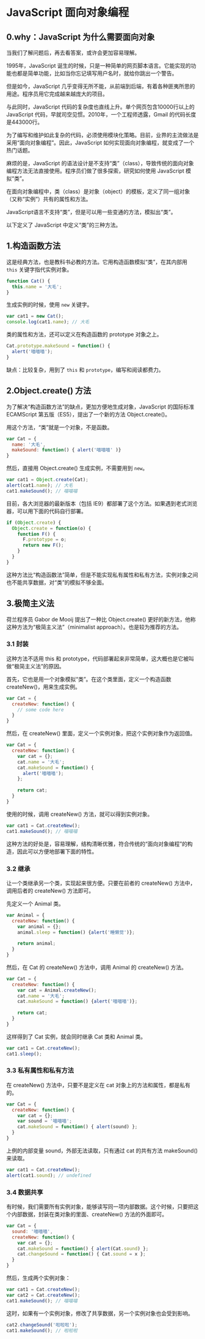 # JavaScript 面向对象编程

## 0.why：JavaScript 为什么需要面向对象

当我们了解问题后，再去看答案，或许会更加容易理解。

1995年，JavaScript 诞生的时候，只是一种简单的网页脚本语言。它能实现的功能也都是简单功能，比如当你忘记填写用户名时，就给你跳出一个警告。

但是如今，JavaScript 几乎变得无所不能，从前端到后端，有着各种匪夷所思的用途。程序员用它完成越来越庞大的项目。

与此同时，JavaScript 代码的复杂度也直线上升。单个网页包含10000行以上的 JavaScript 代码，早就司空见惯。2010年，一个工程师透露，Gmail 的代码长度是443000行。

为了编写和维护如此复杂的代码，必须使用模块化策略。目前，业界的主流做法是采用“面向对象编程”。因此，JavaScript 如何实现面向对象编程，就变成了一个热门话题。

麻烦的是，JavaScript 的语法设计是不支持“类”（class），导致传统的面向对象编程方法无法直接使用。程序员们做了很多探索，研究如何使用 JavaScript 模拟“类”。

在面向对象编程中，类（class）是对象（object）的模板，定义了同一组对象（又称“实例”）共有的属性和方法。

JavaScript语言不支持“类”，但是可以用一些变通的方法，模拟出“类”。

以下定义了 JavaScript 中定义“类”的三种方法。

## 1.构造函数方法

这是经典方法，也是教科书必教的方法。它用构造函数模拟“类”，在其内部用 `this` 关键字指代实例对象。

```js
function Cat() {
  this.name = '大毛';
}
```

生成实例的时候，使用 `new` 关键字。

```js
var cat1 = new Cat();
console.log(cat1.name); // 大毛
```

类的属性和方法，还可以定义在构造函数的 prototype 对象之上。

```js
Cat.prototype.makeSound = function() {
  alert('喵喵喵');
}
```

缺点：比较复杂，用到了 `this` 和 `prototype`，编写和阅读都费力。

## 2.Object.create() 方法

为了解决“构造函数方法”的缺点，更加方便地生成对象，JavaScript 的国际标准 ECAMScript 第五版（ES5），提出了一个新的方法 Object.create()。

用这个方法，“类”就是一个对象，不是函数。

```js
var Cat = {
  name: '大毛',
  makeSound: function() { alert('喵喵喵' )}
}
```

然后，直接用 Object.create() 生成实例，不需要用到 `new`。

```js
var cat1 = Object.create(Cat);
alert(cat1.name); // 大毛
cat1.makeSound(); // 喵喵喵
```

目前，各大浏览器的最新版本（包括 IE9）都部署了这个方法。如果遇到老式浏览器，可以用下面的代码自行部署。

```js
if (Object.create) {
  Object.create = function(o) {
    function F() {
      F.prototype = o;
      return new F();
    }
  }
}
```

这种方法比“构造函数法”简单，但是不能实现私有属性和私有方法，实例对象之间也不能共享数据，对“类”的模拟不够全面。

## 3.极简主义法

荷兰程序员 Gabor de Mooij 提出了一种比 Object.create() 更好的新方法，他称这种方法为“极简主义法”（minimalist approach）。也是较为推荐的方法。

### 3.1 封装

这种方法不适用 this 和 prototype，代码部署起来非常简单，这大概也是它被叫做“极简主义法”的原因。

首先，它也是用一个对象模拟“类”。在这个类里面，定义一个构造函数 createNew()，用来生成实例。

```js
var Cat = {
  createNew: function() {
    // some code here
  }
}
```

然后，在 createNew() 里面，定义一个实例对象，把这个实例对象作为返回值。

```js
var Cat = {
  createNew: function() {
    var cat = {};
    cat.name = '大毛';
    cat.makeSound = function() {
      alert('喵喵喵');
    };
    
    return cat;
  }
}
```

使用的时候，调用 createNew() 方法，就可以得到实例对象。

```js
var cat1 = Cat.createNew();
cat1.makeSound(); // 喵喵喵
```

这种方法的好处是，容易理解，结构清晰优雅，符合传统的“面向对象编程”的构造，因此可以方便地部署下面的特性。

### 3.2 继承

让一个类继承另一个类，实现起来很方便。只要在前者的 createNew() 方法中，调用后者的 createNew() 方法即可。

先定义一个 Animal 类。

```js
var Animal = {
  createNew: function() {
    var animal = {};
    animal.sleep = function() {alert('睡懒觉')};
    
    return animal;
  }
}
```

然后，在 Cat 的 createNew() 方法中，调用 Animal 的 createNew() 方法。

```js
var Cat = {
  createNew: function() {
    var cat = Animal.createNew();
    cat.name = '大毛';
    cat.makeSound = function() {alert('喵喵喵')};
    
    return cat;
  }
}
```

这样得到了 Cat 实例，就会同时继承 Cat 类和 Animal 类。

```js
var cat1 = Cat.createNew();
cat1.sleep();
```

### 3.3 私有属性和私有方法

在 createNew() 方法中，只要不是定义在 cat 对象上的方法和属性，都是私有的。

```js
var Cat = {
  createNew: function() {
    var cat = {};
    var sound = '喵喵喵';
    cat.makeSound = function() { alert(sound) };
  }
}
```

上例的内部变量 sound，外部无法读取，只有通过 cat 的共有方法 makeSound() 来读取。

```js
var cat1 = Cat.createNew();
alert(cat1.sound); // undefined
```

### 3.4 数据共享

有时候，我们需要所有实例对象，能够读写同一项内部数据。这个时候，只要把这个内部数据，封装在类对象的里面、createNew() 方法的外面即可。

```js
var Cat = {
  sound: '喵喵喵',
  createNew: function() {
    var cat = {};
    cat.makeSound = function() { alert(Cat.sound) };
    cat.changeSound = function() { Cat.sound = x };
  }
}
```

然后，生成两个实例对象：

```js
var cat1 = Cat.createNew();
var cat2 = Cat.createNew();
cat1.makeSound(); // 喵喵喵
```

这时，如果有一个实例对象，修改了共享数据，另一个实例对象也会受到影响。

```js
cat2.changeSound('啦啦啦');
cat1.makeSound(); // 啦啦啦
```
